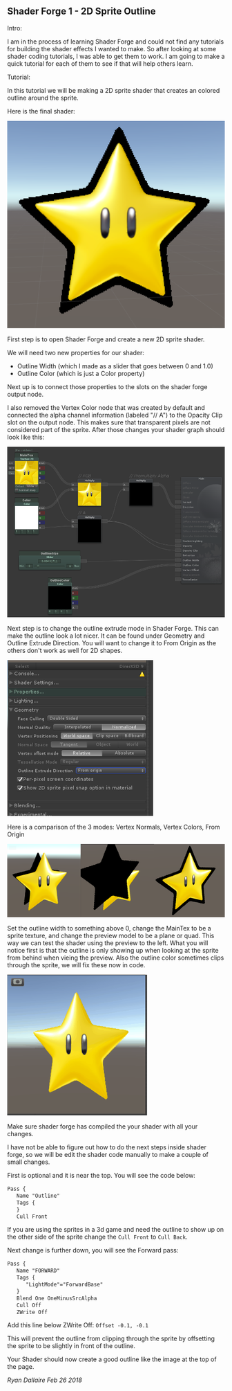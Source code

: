 ## Shader Forge 1 - 2D Sprite Outline

Intro:

I am in the process of learning Shader Forge and could not find any tutorials for building the shader effects I wanted to make. So after looking at some shader coding tutorials, I was able to get them to work. I am going to make a quick tutorial for each of them to see if that will help others learn.

Tutorial:

In this tutorial we will be making a 2D sprite shader that creates an colored outline around the sprite.

Here is the final shader:

![final screenshot](images/step1.png)

First step is to open Shader Forge and create a new 2D sprite shader.

We will need two new properties for our shader:
* Outline Width (which I made as a slider that goes between 0 and 1.0)
* Outline Color (which is just a Color property)

Next up is to connect those properties to the slots on the shader forge output node.

I also removed the Vertex Color node that was created by default and connected the alpha channel information (labeled "// A") to the Opacity Clip slot on the output node. This makes sure that transparent pixels are not considered part of the sprite. After those changes your shader graph should look like this:

![shader forge screenshot](images/step2.png)

Next step is to change the outline extrude mode in Shader Forge. This can make the outline look a lot nicer. It can be found under Geometry and Outline Extrude Direction. You will want to change it to From Origin as the others don't work as well for 2D shapes.

![shader forge extrude](images/step3.png)

Here is a comparison of the 3 modes: Vertex Normals, Vertex Colors, From Origin

![comparison](images/step4.png)

Set the outline width to something above 0, change the MainTex to be a sprite texture, and change the preview model to be a plane or quad. This way we can test the shader using the preview to the left. What you will notice first is that the outline is only showing up when looking at the sprite from behind when vieing the preview. Also the outline color sometimes clips through the sprite, we will fix these now in code.

![outline test](images/step5.gif)

Make sure shader forge has compiled the your shader with all your changes.

I have not be able to figure out how to do the next steps inside shader forge, so we will be edit the shader code manually to make a couple of small changes.

First is optional and it is near the top. You will see the code below:

```
Pass {
   Name "Outline"
   Tags {
   }
   Cull Front
```
If you are using the sprites in a 3d game and need the outline to show up on the other side of the sprite change the `Cull Front` to `Cull Back`.

Next change is further down, you will see the Forward pass:
```
Pass {
   Name "FORWARD"
   Tags {
      "LightMode"="ForwardBase"
   }
   Blend One OneMinusSrcAlpha
   Cull Off
   ZWrite Off
```
Add this line below ZWrite Off:
`Offset -0.1, -0.1`

This will prevent the outline from clipping through the sprite by offsetting the sprite to be slightly in front of the outline.

Your Shader should now create a good outline like the image at the top of the page.


_Ryan Dallaire Feb 26 2018_
